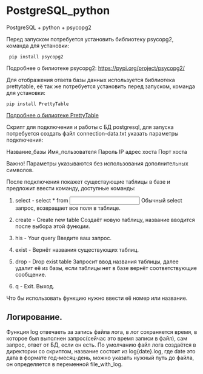 # PostgreSQL_python

PostgreSQL + python + psycopg2

Перед запуском потребуется установить библиотеку psycopg2, команда для установки:

<code> pip install psycopg2 </code>

Подробнее о билиотеке psycopg2: https://pypi.org/project/psycopg2/

Для отображения ответа базы данных используется библиотека prettytable, 
её так же потребуется установить перед запуском, команда для установки:

<code>pip install PrettyTable</code>

<a href="https://pypi.org/project/PrettyTable/" target="_blank"> Подробнее о билиотеке PrettyTable</a>

Скрипт для подключения и работы с БД postgresql, для запуска потребуется создать файл 
connection-data.txt указать параметры подключения:

Название_базы
Имя_пользователя
Пароль
IP адрес хоста
Порт хоста

Важно! Параметры указываются без использования дополнительных символов.

После подключения покажет существующие таблицы в базе и предложит ввести команду, доступные команды:

1. select - select * from <Input table name>
Обычный select запрос, возвращает все поля в таблице.  

2. create - Create new table
Создаёт новую таблицу, название вводится после выбора этой функции.

3. his - Your query
Введите ваш запрос.

4. exist - Вернёт названия существующих таблиц.

5. drop - Drop exist table
Запросит ввод названия таблицы, далее удалит её из базы, если таблицы нет в базе вернёт соответствующие сообщение.

6. q - Exit.
Выход.

Что бы использовать функцию нужно ввести её номер или название.


<h2>Логирование.</h2>

<p> Функция log отвечаеть за запись файла лога, в лог сохраняется время, в которое был выполнен запрос(сейчас это время записи в файл),
сам запрос, ответ от БД, если он есть. По умолчанию файл лога создаётся в директории со скриптом, название состоит из log{date}.log,
где date это дата в формате год-месяц-день, можно указать нужный путь до файла, он определяется в переменной file_with_log.</p>